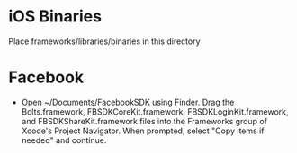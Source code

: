 # iOS Binaries

Place frameworks/libraries/binaries in this directory

# Facebook

- Open ~/Documents/FacebookSDK using Finder.
  Drag the Bolts.framework, FBSDKCoreKit.framework, FBSDKLoginKit.framework, and FBSDKShareKit.framework files into the Frameworks group of Xcode's Project Navigator. When prompted, select "Copy items if needed" and continue.
